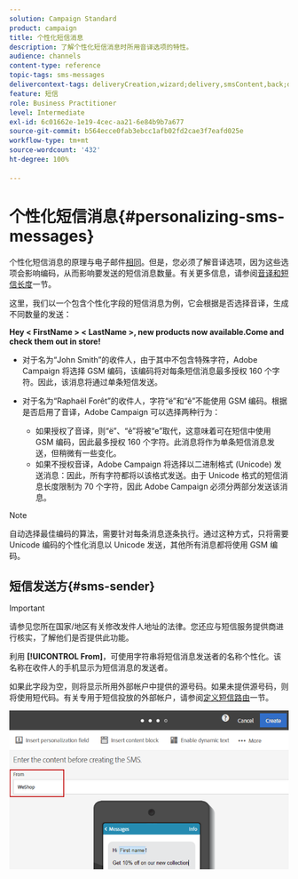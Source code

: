 ```yaml
---
solution: Campaign Standard
product: campaign
title: 个性化短信消息
description: 了解个性化短信消息时所用音译选项的特性。
audience: channels
content-type: reference
topic-tags: sms-messages
delivercontext-tags: deliveryCreation,wizard;delivery,smsContent,back;delivery,smsContent,back
feature: 短信
role: Business Practitioner
level: Intermediate
exl-id: 6c01662e-1e19-4cec-aa21-6e84b9b7a677
source-git-commit: b564ecce0fab3ebcc1afb02fd2cae3f7eafd025e
workflow-type: tm+mt
source-wordcount: '432'
ht-degree: 100%

---
```


# 个性化短信消息{#personalizing-sms-messages}

个性化短信消息的原理与电子邮件[相同](../../designing/using/personalization.md#inserting-a-personalization-field)。但是，您必须了解音译选项，因为这些选项会影响编码，从而影响要发送的短信消息数量。有关更多信息，请参阅[音译和短信长度](../../administration/using/configuring-sms-channel.md#sms-encoding--length-and-transliteration)一节。

这里，我们以一个包含个性化字段的短信消息为例，它会根据是否选择音译，生成不同数量的发送：

**Hey &lt; FirstName > &lt; LastName >, new products now available.Come and check them out in store!**

* 对于名为“John Smith”的收件人，由于其中不包含特殊字符，Adobe Campaign 将选择 GSM 编码，该编码将对每条短信消息最多授权 160 个字符。因此，该消息将通过单条短信发送。
* 对于名为“Raphaël Forêt”的收件人，字符“ë”和“ê”不能使用 GSM 编码。根据是否启用了音译，Adobe Campaign 可以选择两种行为：

   * 如果授权了音译，则“ë”、“ê”将被“e”取代，这意味着可在短信中使用 GSM 编码，因此最多授权 160 个字符。此消息将作为单条短信消息发送，但稍微有一些变化。
   * 如果不授权音译，Adobe Campaign 将选择以二进制格式 (Unicode) 发送消息：因此，所有字符都将以该格式发送。由于 Unicode 格式的短信消息长度限制为 70 个字符，因此 Adobe Campaign 必须分两部分发送该消息。

>[!NOTE]
>
>自动选择最佳编码的算法，需要针对每条消息逐条执行。通过这种方式，只将需要 Unicode 编码的个性化消息以 Unicode 发送，其他所有消息都将使用 GSM 编码。

## 短信发送方{#sms-sender}

>[!IMPORTANT]
>
>请参见您所在国家/地区有关修改发件人地址的法律。您还应与短信服务提供商进行核实，了解他们是否提供此功能。

利用 **[!UICONTROL From]**，可使用字符串将短信消息发送者的名称个性化。该名称在收件人的手机显示为短信消息的发送者。

如果此字段为空，则将显示所用外部帐户中提供的源号码。如果未提供源号码，则将使用短代码。有关专用于短信投放的外部帐户，请参阅[定义短信路由](../../administration/using/configuring-sms-channel.md#defining-an-sms-routing)一节。

![](assets/sms_creation_8.png)



